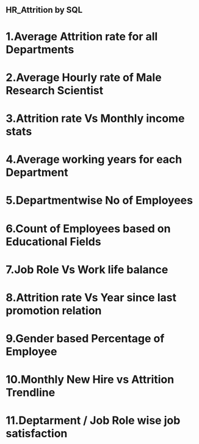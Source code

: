 ## HR_Attrition by SQL
# 1.Average Attrition rate for all Departments
# 2.Average Hourly rate of Male Research Scientist
# 3.Attrition rate Vs Monthly income stats
# 4.Average working years for each Department
# 5.Departmentwise No of Employees  
# 6.Count of Employees based on Educational Fields
# 7.Job Role Vs Work life balance
# 8.Attrition rate Vs Year since last promotion relation
# 9.Gender based Percentage of Employee
# 10.Monthly New Hire vs Attrition Trendline
# 11.Deptarment / Job Role wise job satisfaction
